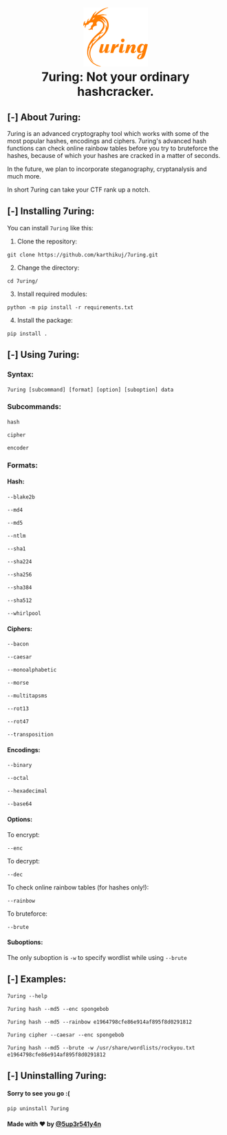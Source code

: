 <h1 align="center">
  <br>
  <a href="https://github.com/karthikuj/7uring"><img src="https://raw.githubusercontent.com/karthikuj/karthikuj/master/images/7uring.png" alt="7uring" title="7uring"></a>
  <br>
  7uring: Not your ordinary hashcracker.
  <br>
</h1>


## [-] About 7uring:

7uring is an advanced cryptography tool which works with some of the most popular hashes, encodings and ciphers. 7uring's advanced hash functions can check online rainbow tables before you try to bruteforce the hashes, because of which your hashes are cracked in a matter of seconds.

In the future, we plan to incorporate steganography, cryptanalysis and much more.

In short 7uring can take your CTF rank up a notch.


## [-] Installing 7uring:

You can install `7uring` like this:

1. Clone the repository:
```
git clone https://github.com/karthikuj/7uring.git
```

2. Change the directory:
```
cd 7uring/
```

3. Install required modules:
```
python -m pip install -r requirements.txt
```

4. Install the package:
```
pip install .
```


## [-] Using 7uring:

### Syntax:
```
7uring [subcommand] [format] [option] [suboption] data
```

### Subcommands:
```
hash
```
```
cipher
```
```
encoder
```

### Formats:

#### Hash:
```
--blake2b
```
```
--md4
```
```
--md5
```
```
--ntlm
```
```
--sha1
```
```
--sha224
```
```
--sha256
```
```
--sha384
```
```
--sha512
```
```
--whirlpool
```

#### Ciphers:
```
--bacon
```
```
--caesar
```
```
--monoalphabetic
```
```
--morse
```
```
--multitapsms
```
```
--rot13
```
```
--rot47
```
```
--transposition
```

#### Encodings:
```
--binary
```
```
--octal
```
```
--hexadecimal
```
```
--base64
```

#### Options: 

To encrypt:
```
--enc
```

To decrypt:
```
--dec
```

To check online rainbow tables (for hashes only!):
```
--rainbow
```

To bruteforce:
```
--brute
```

#### Suboptions:
The only suboption is ```-w``` to specify wordlist while using ```--brute```

## [-] Examples:
```
7uring --help
```
```
7uring hash --md5 --enc spongebob
```
```
7uring hash --md5 --rainbow e1964798cfe86e914af895f8d0291812
```
```
7uring cipher --caesar --enc spongebob
```
```
7uring hash --md5 --brute -w /usr/share/wordlists/rockyou.txt e1964798cfe86e914af895f8d0291812
```

## [-] Uninstalling 7uring:
#### Sorry to see you go :(
```
pip uninstall 7uring
```

#### Made with ❤️ by <a href="https://www.instagram.com/5up3r541y4n/" target="_blank">@5up3r541y4n</a>
